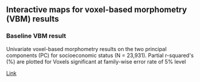 ## Interactive maps for voxel-based morphometry (VBM) results


### Baseline VBM result
Univariate voxel-based morphometry results on the two principal components (PC) for socioeconomic status (N = 23,931). Partial r-squared's (%) are plotted for Voxels significant at family-wise error rate of 5% level

[Link](https://hmkweon.github.io/SES_VBM/VBM_baseline/index.html)
